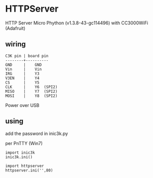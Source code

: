 # HTTPServer
HTTP Server Micro Phython (v1.3.8-43-gc114496) with CC3000WiFi (Adafruit)

wiring
------

```
C3K pin | board pin
--------+----------
GND     |    GND
Vin     |    Vin
IRG     |    Y3
V3EN    |    Y4
CS      |    Y5
CLK     |    Y6  (SPI2)
MISO    |    Y7  (SPI2)
MOSI    |    Y8  (SPI2)
```
Power over USB

using
-----
add the password in inic3k.py

per PnTTY (Win7)
```
import inic3k
inic3k.ini()

import httpserver
httpserver.ini('',80)
```
